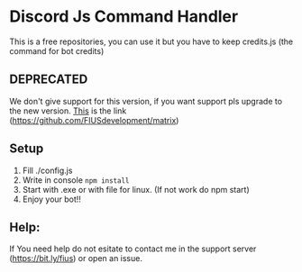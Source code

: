 # Discord Js Command Handler
This is a free repositories, you can use it but you have to keep credits.js (the command for bot credits)

## DEPRECATED
We don't give support for this version, if you want support pls upgrade to the new version.
[This](https://github.com/FIUSdevelopment/matrix) is the link (https://github.com/FIUSdevelopment/matrix)

## Setup
1) Fill ./config.js
2) Write in console ``` npm install ```
3) Start with .exe or with file for linux. (If not work do npm start)
4) Enjoy your bot!!

## Help:
If You need help do not esitate to contact me in the support server (https://bit.ly/fius) or open an issue.
